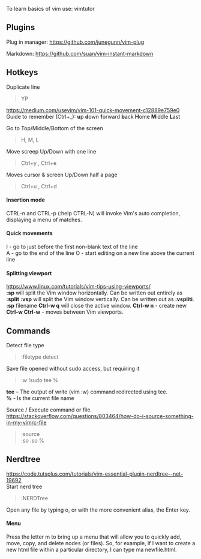 To learn basics of vim use: vimtutor

## Plugins
Plug in manager: https://github.com/junegunn/vim-plug  

Markdown: https://github.com/suan/vim-instant-markdown  


## Hotkeys
Duplicate line  
> YP  

https://medium.com/usevim/vim-101-quick-movement-c12889e759e0  
Guide to remember (Ctrl+_): **u**p **d**own **f**orward **b**ack **H**ome **M**iddle **L**ast  

Go to Top/Middle/Bottom of the screen  
> H, M, L  

Move screep Up/Down with one line  
> Ctrl+y , Ctrl+e  

Moves cursor & screen Up/Down half a page  
> Ctrl+u , Ctrl+d 

#### Insertion mode
CTRL-n and CTRL-p (:help CTRL-N) will invoke Vim's auto completion, displaying a menu of matches.

#### Quick movements
<Esc>I - go to just before the first non-blank text of the line  
<Esc>A - go to the end of the line 
<Esc>O - start editing on a new line above the current line 

#### Splitting viewport
https://www.linux.com/tutorials/vim-tips-using-viewports/  
**:sp** will split the Vim window horizontally. Can be written out entirely as **:split**
**:vsp** will split the Vim window vertically. Can be written out as **:vspliti**.
**:sp** filename
**Ctrl-w q** will close the active window.
**Ctrl-w n** - create new   
**Ctrl-w Ctrl-w** - moves between Vim viewports.   

## Commands
Detect file type  
> :filetype detect  

Save file opened without sudo access, but requiring it  
> :w !sudo tee %  

**tee** – The output of write (vim :w) command redirected using tee.  
**%** - Is the current file name  

Source / Execute command or file. https://stackoverflow.com/questions/803464/how-do-i-source-something-in-my-vimrc-file
> :source  
> :so 
> :so %


## Nerdtree
https://code.tutsplus.com/tutorials/vim-essential-plugin-nerdtree--net-19692  
Start nerd tree  
> :NERDTree  

Open any file by typing o, or with the more convenient alias, the Enter key.  

#### Menu
Press the letter m to bring up a menu that will allow you to quickly add, move, copy, and delete nodes (or files). So, for example, if I want to create a new html file within a particular directory, I can type ma newfile.html.


